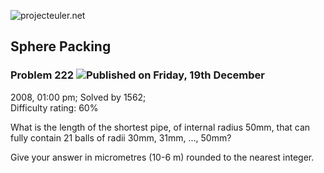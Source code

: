 ![projecteuler.net](images/print_page_logo.png)

## Sphere Packing

### Problem 222 ![](images/icon_info.png)Published on Friday, 19th December
2008, 01:00 pm; Solved by 1562;  
Difficulty rating: 60%

What is the length of the shortest pipe, of internal radius 50mm, that can
fully contain 21 balls of radii 30mm, 31mm, ..., 50mm?

Give your answer in micrometres (10-6 m) rounded to the nearest integer.

  
  

